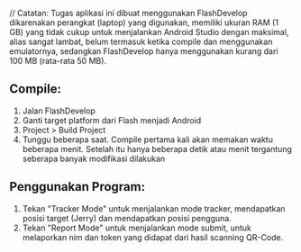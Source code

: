 // Catatan:
Tugas aplikasi ini dibuat menggunakan FlashDevelop dikarenakan perangkat (laptop) yang digunakan, memiliki ukuran RAM (1 GB) yang tidak cukup untuk menjalankan Android Studio dengan maksimal, alias sangat lambat, belum termasuk ketika compile dan menggunakan emulatornya, sedangkan FlashDevelop hanya menggunakan kurang dari 100 MB (rata-rata 50 MB).

## Compile:
1. Jalan FlashDevelop
2. Ganti target platform dari Flash menjadi Android
3. Project > Build Project
4. Tunggu beberapa saat. Compile pertama kali akan memakan waktu beberapa menit. Setelah itu hanya beberapa detik atau menit tergantung seberapa banyak modifikasi dilakukan

## Penggunakan Program:
1. Tekan "Tracker Mode" untuk menjalankan mode tracker, mendapatkan posisi target (Jerry) dan mendapatkan posisi pengguna.
2. Tekan "Report Mode" untuk menjalankan mode submit, untuk melaporkan nim dan token yang didapat dari hasil scanning QR-Code.
